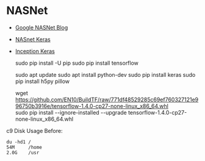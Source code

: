 # NASNet

* [Google NASNet Blog](https://research.googleblog.com/2017/11/automl-for-large-scale-image.html)
* [NASnet Keras](https://github.com/johannesu/NASNet-keras)
* [Inception Keras](https://github.com/EN10/KerasInception)

    sudo pip install -U pip
    sudo pip install tensorflow
    
    sudo apt update 
    sudo apt install python-dev 
    sudo pip install keras
    sudo pip install h5py pillow 

    wget https://github.com/EN10/BuildTF/raw/771df48529285c69ef760327121e996750b3916e/tensorflow-1.4.0-cp27-none-linux_x86_64.whl    
    sudo pip install --ignore-installed --upgrade tensorflow-1.4.0-cp27-none-linux_x86_64.whl
    
c9 Disk Usage Before:

    du -hd1 /
    54M	    /home
    2.0G	/usr